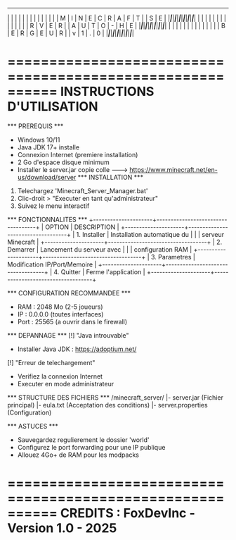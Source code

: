   _____ _____ _____ _____ _____ _____ _____ _____ _____ _____ _____ _____ 
 |     |     |     |     |     |     |     |     |     |     |     |     |
 |  M  |  I  |  N  |  E  |  C  |  R  |  A  |  F  |  T  |     |  S  |  E  |
 |_____|_____|_____|_____|_____|_____|_____|_____|_____|_____|_____|_____|
 |     |     |     |     |     |     |     |     |     |     |     |     |
 |  R  |  V  |  E  |  R  |     |  A  |  U  |  T  |  O  |  -  |  H  |  E  |
 |_____|_____|_____|_____|_____|_____|_____|_____|_____|_____|_____|_____|
 |     |     |     |     |     |     |     |     |     |     |     |     |
 |  B  |  E  |  R  |  G  |  E  |  U  |  R  |     |  v  |  1  |  .  |  0  |
 |_____|_____|_____|_____|_____|_____|_____|_____|_____|_____|_____|_____|


==========================================================
                  INSTRUCTIONS D'UTILISATION
==========================================================

*** PREREQUIS ***
- Windows 10/11
- Java JDK 17+ installe
- Connexion Internet (premiere installation)
- 2 Go d'espace disque minimum
- Installer le server.jar copie colle ---> https://www.minecraft.net/en-us/download/server
*** INSTALLATION ***
1. Telechargez 'Minecraft_Server_Manager.bat'
2. Clic-droit > "Executer en tant qu'administrateur"
3. Suivez le menu interactif

*** FONCTIONNALITES ***
+---------------------+-----------------------------------+
| OPTION              | DESCRIPTION                       |
+---------------------+-----------------------------------+
| 1. Installer        | Installation automatique du       |
|                     | serveur Minecraft                 |
+---------------------+-----------------------------------+
| 2. Demarrer         | Lancement du serveur avec         |
|                     | configuration RAM                 |
+---------------------+-----------------------------------+
| 3. Parametres       | Modification IP/Port/Memoire      |
+---------------------+-----------------------------------+
| 4. Quitter          | Ferme l'application               |
+---------------------+-----------------------------------+

*** CONFIGURATION RECOMMANDEE ***
- RAM : 2048 Mo (2-5 joueurs)
- IP : 0.0.0.0 (toutes interfaces)
- Port : 25565 (a ouvrir dans le firewall)

*** DEPANNAGE ***
[!] "Java introuvable"
   - Installer Java JDK : https://adoptium.net/

[!] "Erreur de telechargement"
   - Verifiez la connexion Internet
   - Executer en mode administrateur

*** STRUCTURE DES FICHIERS ***
/minecraft_server/
  |- server.jar      (Fichier principal)
  |- eula.txt        (Acceptation des conditions)
  |- server.properties (Configuration)

*** ASTUCES ***
- Sauvegardez regulierement le dossier 'world'
- Configurez le port forwarding pour une IP publique
- Allouez 4Go+ de RAM pour les modpacks

==========================================================
         CREDITS : FoxDevInc - Version 1.0 - 2025
==========================================================
